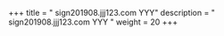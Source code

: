 +++
title = "   sign201908.jjj123.com YYY"
description = "   sign201908.jjj123.com YYY  "
weight = 20
+++



